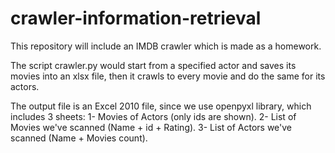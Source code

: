 # crawler-information-retrieval

This repository will include an IMDB crawler which is made as a homework.

The script crawler.py would start from a specified actor and saves its movies into an xlsx file,
then it crawls to every movie and do the same for its actors.

The output file is an Excel 2010 file, since we use openpyxl library, which includes 3 sheets:
1- Movies of Actors (only ids are shown).
2- List of Movies we've scanned (Name + id + Rating).
3- List of Actors we've scanned (Name + Movies count).
